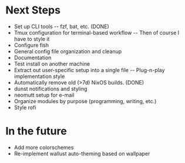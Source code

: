 # Next Steps
- Set up CLI tools
-- fzf, bat, etc. (DONE)
- Tmux configuration for terminal-based workflow
-- Then of course I have to style it
- Configure fish
- General config file organization and cleanup
- Documentation
- Test install on another machine
- Extract out user-specific setup into a single file
-- Plug-n-play implementation style
- Automatically remove old (>7d) NixOS builds. (DONE)
- dunst notifications and styling
- neomutt setup for e-mail
- Organize modules by purpose (programming, writing, etc.)
- Style rofi

# In the future
- Add more colorschemes
- Re-implement wallust auto-theming based on wallpaper
